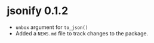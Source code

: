 # jsonify 0.1.2

* `unbox` argument for `to_json()`
* Added a `NEWS.md` file to track changes to the package.
